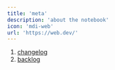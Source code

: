 ```yaml
---
title: 'meta'
description: 'about the notebook'
icon: 'mdi-web'
url: 'https://web.dev/'
---
```


1. [changelog](/meta/changelog)
2. [backlog](/meta/backlog)

